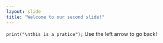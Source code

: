 ```yaml
---
layout: slide
title: "Welcome to our second slide!"
---
```

`print("\nthis is a pratice");`
Use the left arrow to go back!

